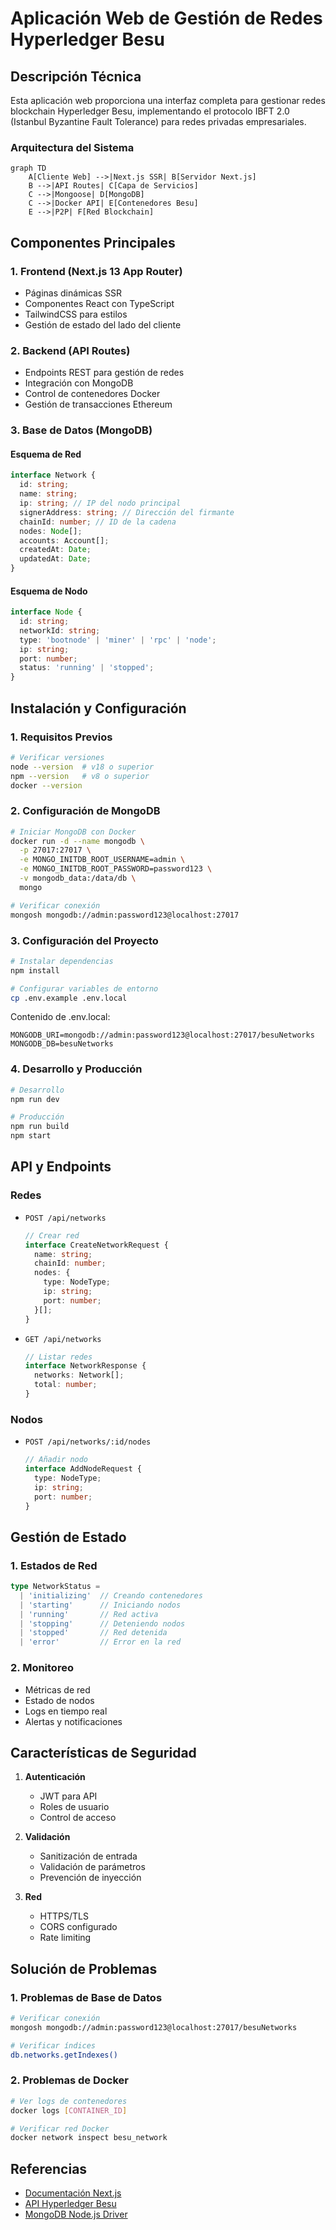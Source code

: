 
# Aplicación Web de Gestión de Redes Hyperledger Besu

## Descripción Técnica

Esta aplicación web proporciona una interfaz completa para gestionar redes blockchain Hyperledger Besu, implementando el protocolo IBFT 2.0 (Istanbul Byzantine Fault Tolerance) para redes privadas empresariales.

### Arquitectura del Sistema

```mermaid
graph TD
    A[Cliente Web] -->|Next.js SSR| B[Servidor Next.js]
    B -->|API Routes| C[Capa de Servicios]
    C -->|Mongoose| D[MongoDB]
    C -->|Docker API| E[Contenedores Besu]
    E -->|P2P| F[Red Blockchain]
```

## Componentes Principales

### 1. Frontend (Next.js 13 App Router)
- Páginas dinámicas SSR
- Componentes React con TypeScript
- TailwindCSS para estilos
- Gestión de estado del lado del cliente

### 2. Backend (API Routes)
- Endpoints REST para gestión de redes
- Integración con MongoDB
- Control de contenedores Docker
- Gestión de transacciones Ethereum

### 3. Base de Datos (MongoDB)

#### Esquema de Red
```typescript
interface Network {
  id: string;
  name: string;
  ip: string; // IP del nodo principal
  signerAddress: string; // Dirección del firmante
  chainId: number; // ID de la cadena
  nodes: Node[];
  accounts: Account[];
  createdAt: Date;
  updatedAt: Date;
}
```

#### Esquema de Nodo
```typescript
interface Node {
  id: string;
  networkId: string;
  type: 'bootnode' | 'miner' | 'rpc' | 'node';
  ip: string;
  port: number;
  status: 'running' | 'stopped';
}
```

## Instalación y Configuración

### 1. Requisitos Previos
```bash
# Verificar versiones
node --version  # v18 o superior
npm --version   # v8 o superior
docker --version
```

### 2. Configuración de MongoDB
```bash
# Iniciar MongoDB con Docker
docker run -d --name mongodb \
  -p 27017:27017 \
  -e MONGO_INITDB_ROOT_USERNAME=admin \
  -e MONGO_INITDB_ROOT_PASSWORD=password123 \
  -v mongodb_data:/data/db \
  mongo

# Verificar conexión
mongosh mongodb://admin:password123@localhost:27017
```

### 3. Configuración del Proyecto
```bash
# Instalar dependencias
npm install

# Configurar variables de entorno
cp .env.example .env.local
```

Contenido de .env.local:
```env
MONGODB_URI=mongodb://admin:password123@localhost:27017/besuNetworks
MONGODB_DB=besuNetworks
```

### 4. Desarrollo y Producción
```bash
# Desarrollo
npm run dev

# Producción
npm run build
npm start
```

## API y Endpoints

### Redes
- `POST /api/networks`
  ```typescript
  // Crear red
  interface CreateNetworkRequest {
    name: string;
    chainId: number;
    nodes: {
      type: NodeType;
      ip: string;
      port: number;
    }[];
  }
  ```

- `GET /api/networks`
  ```typescript
  // Listar redes
  interface NetworkResponse {
    networks: Network[];
    total: number;
  }
  ```

### Nodos
- `POST /api/networks/:id/nodes`
  ```typescript
  // Añadir nodo
  interface AddNodeRequest {
    type: NodeType;
    ip: string;
    port: number;
  }
  ```

## Gestión de Estado

### 1. Estados de Red
```typescript
type NetworkStatus = 
  | 'initializing'  // Creando contenedores
  | 'starting'      // Iniciando nodos
  | 'running'       // Red activa
  | 'stopping'      // Deteniendo nodos
  | 'stopped'       // Red detenida
  | 'error'         // Error en la red
```

### 2. Monitoreo
- Métricas de red
- Estado de nodos
- Logs en tiempo real
- Alertas y notificaciones

## Características de Seguridad

1. **Autenticación**
   - JWT para API
   - Roles de usuario
   - Control de acceso

2. **Validación**
   - Sanitización de entrada
   - Validación de parámetros
   - Prevención de inyección

3. **Red**
   - HTTPS/TLS
   - CORS configurado
   - Rate limiting

## Solución de Problemas

### 1. Problemas de Base de Datos
```bash
# Verificar conexión
mongosh mongodb://admin:password123@localhost:27017/besuNetworks

# Verificar índices
db.networks.getIndexes()
```

### 2. Problemas de Docker
```bash
# Ver logs de contenedores
docker logs [CONTAINER_ID]

# Verificar red Docker
docker network inspect besu_network
```

## Referencias

- [Documentación Next.js](https://nextjs.org/docs)
- [API Hyperledger Besu](https://besu.hyperledger.org/en/stable/Reference/API-Methods/)
- [MongoDB Node.js Driver](https://mongodb.github.io/node-mongodb-native/)
